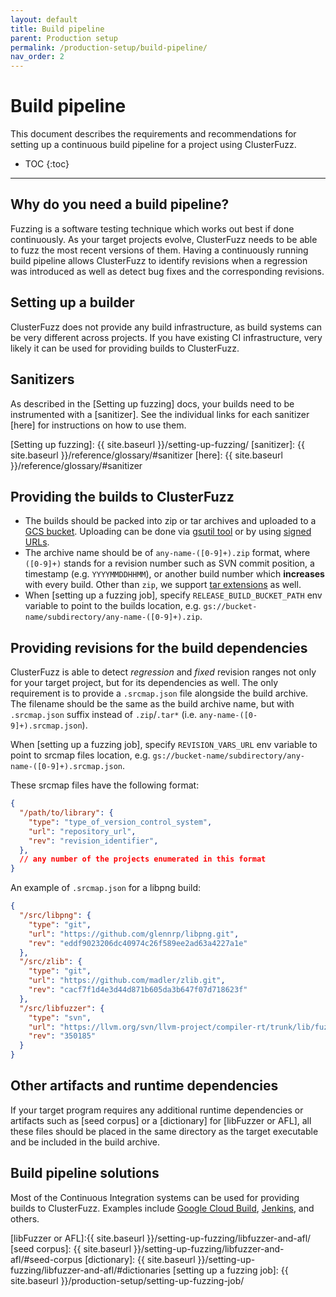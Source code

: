 ```yaml
---
layout: default
title: Build pipeline
parent: Production setup
permalink: /production-setup/build-pipeline/
nav_order: 2
---
```


# Build pipeline
This document describes the requirements and recommendations for setting up a
continuous build pipeline for a project using ClusterFuzz.

- TOC
{:toc}

---

## Why do you need a build pipeline?
Fuzzing is a software testing technique which works out best if done
continuously. As your target projects evolve, ClusterFuzz needs to be able to
fuzz the most recent versions of them. Having a continuously running build
pipeline allows ClusterFuzz to identify revisions when a regression was
introduced as well as detect bug fixes and the corresponding revisions.


## Setting up a builder
ClusterFuzz does not provide any build infrastructure, as build systems can be
very different across projects. If you have existing CI infrastructure, very
likely it can be used for providing builds to ClusterFuzz.

## Sanitizers
As described in the [Setting up fuzzing] docs, your builds need to be
instrumented with a [sanitizer]. See the individual links for each sanitizer
[here] for instructions on how to use them.

[Setting up fuzzing]: {{ site.baseurl }}/setting-up-fuzzing/
[sanitizer]: {{ site.baseurl }}/reference/glossary/#sanitizer
[here]: {{ site.baseurl }}/reference/glossary/#sanitizer

## Providing the builds to ClusterFuzz
* The builds should be packed into zip or tar archives and uploaded to a
  [GCS bucket](https://cloud.google.com/storage/docs/creating-buckets).
  Uploading can be done via [gsutil tool](https://cloud.google.com/storage/docs/gsutil)
  or by using [signed URLs](https://cloud.google.com/storage/docs/access-control/signed-urls).
* The archive name should be of `any-name-([0-9]+).zip` format, where `([0-9]+)`
  stands for a revision number such as SVN commit position, a timestamp (e.g. `YYYYMMDDHHMM`), or
  another build number which **increases** with every build. Other than `zip`,
  we support
  [tar extensions](https://en.wikipedia.org/wiki/Tar_(computing)#Suffixes_for_compressed_files)
  as well.
* When [setting up a fuzzing job], specify `RELEASE_BUILD_BUCKET_PATH` env
  variable to point to the builds location, e.g.
  `gs://bucket-name/subdirectory/any-name-([0-9]+).zip`.

## Providing revisions for the build dependencies
ClusterFuzz is able to detect _regression_ and _fixed_ revision ranges not only
for your target project, but for its dependencies as well. The only requirement
is to provide a `.srcmap.json` file alongside the build archive. The filename
should be the same as the build archive name, but with `.srcmap.json` suffix
instead of `.zip`/`.tar*` (i.e. `any-name-([0-9]+).srcmap.json`).

When [setting up a fuzzing job], specify `REVISION_VARS_URL` env variable to
point to srcmap files location, e.g.
`gs://bucket-name/subdirectory/any-name-([0-9]+).srcmap.json`.

These srcmap files have the following format:

```json
{
  "/path/to/library": {
    "type": "type_of_version_control_system",
    "url": "repository_url",
    "rev": "revision_identifier",
  },
  // any number of the projects enumerated in this format
}
```

An example of `.srcmap.json` for a libpng build:

```json
{
  "/src/libpng": {
    "type": "git",
    "url": "https://github.com/glennrp/libpng.git",
    "rev": "eddf9023206dc40974c26f589ee2ad63a4227a1e"
  },
  "/src/zlib": {
    "type": "git",
    "url": "https://github.com/madler/zlib.git",
    "rev": "cacf7f1d4e3d44d871b605da3b647f07d718623f"
  },
  "/src/libfuzzer": {
    "type": "svn",
    "url": "https://llvm.org/svn/llvm-project/compiler-rt/trunk/lib/fuzzer",
    "rev": "350185"
  }
}
```

## Other artifacts and runtime dependencies

If your target program requires any additional runtime dependencies or artifacts
such as [seed corpus] or a [dictionary] for [libFuzzer or AFL], all these files
should be placed in the same directory as the target executable and be included
in the build archive.

## Build pipeline solutions
Most of the Continuous Integration systems can be used for providing builds to
ClusterFuzz. Examples include [Google Cloud Build](https://cloud.google.com/cloud-build/docs/),
[Jenkins](https://jenkins.io/), and others.

[libFuzzer or AFL]:{{ site.baseurl }}/setting-up-fuzzing/libfuzzer-and-afl/
[seed corpus]: {{ site.baseurl }}/setting-up-fuzzing/libfuzzer-and-afl/#seed-corpus
[dictionary]: {{ site.baseurl }}/setting-up-fuzzing/libfuzzer-and-afl/#dictionaries
[setting up a fuzzing job]: {{ site.baseurl }}/production-setup/setting-up-fuzzing-job/
